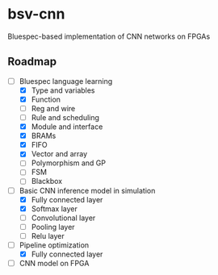 # bsv-cnn
Bluespec-based implementation of CNN networks on FPGAs

## Roadmap

- [ ] Bluespec language learning
  - [x] Type and variables
  - [x] Function
  - [ ] Reg and wire
  - [ ] Rule and scheduling
  - [x] Module and interface
  - [x] BRAMs
  - [x] FIFO
  - [x] Vector and array
  - [ ] Polymorphism and GP
  - [ ] FSM
  - [ ] Blackbox
- [ ] Basic CNN inference model in simulation
  - [x] Fully connected layer
  - [x] Softmax layer
  - [ ] Convolutional layer
  - [ ] Pooling layer
  - [ ] Relu layer
- [ ] Pipeline optimization
  - [x] Fully connected layer
- [ ] CNN model on FPGA
